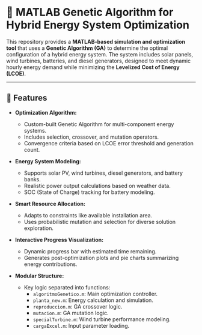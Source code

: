 # 🧠 MATLAB Genetic Algorithm for Hybrid Energy System Optimization

This repository provides a **MATLAB-based simulation and optimization tool** that uses a **Genetic Algorithm (GA)** to determine the optimal configuration of a hybrid energy system. The system includes solar panels, wind turbines, batteries, and diesel generators, designed to meet dynamic hourly energy demand while minimizing the **Levelized Cost of Energy (LCOE)**.

---

## 🚀 Features

- **Optimization Algorithm:**
  - Custom-built Genetic Algorithm for multi-component energy systems.
  - Includes selection, crossover, and mutation operators.
  - Convergence criteria based on LCOE error threshold and generation count.

- **Energy System Modeling:**
  - Supports solar PV, wind turbines, diesel generators, and battery banks.
  - Realistic power output calculations based on weather data.
  - SOC (State of Charge) tracking for battery modeling.

- **Smart Resource Allocation:**
  - Adapts to constraints like available installation area.
  - Uses probabilistic mutation and selection for diverse solution exploration.

- **Interactive Progress Visualization:**
  - Dynamic progress bar with estimated time remaining.
  - Generates post-optimization plots and pie charts summarizing energy contributions.

- **Modular Structure:**
  - Key logic separated into functions:
    - `algoritmoGenetico.m`: Main optimization controller.
    - `planta_new.m`: Energy calculation and simulation.
    - `reproduccion.m`: GA crossover logic.
    - `mutacion.m`: GA mutation logic.
    - `specialTurbine.m`: Wind turbine performance modeling.
    - `cargaExcel.m`: Input parameter loading.